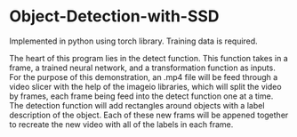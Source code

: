 # Object-Detection-with-SSD

Implemented in python using torch library.  Training data is required.

The heart of this program lies in the detect function.  This function takes in a frame, a trained neural network, and a transformation function as inputs.  For the purpose of this demonstration, an .mp4 file will be feed through a video slicer with the help of the imageio libraries, which will split the video by frames, each frame being feed into the detect function one at a time.  The detection function will add rectangles around objects with a label description of the object.  Each of these new frams will be appened together to recreate the new video with all of the labels in each frame.
